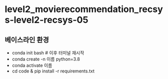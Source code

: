 # level2_movierecommendation_recsys-level2-recsys-05

## 베이스라인 환경
- conda init bash # 이후 터미널 재시작
- conda create -n 이름 python=3.8
- conda activate 이름
- cd code & pip install -r requirements.txt
